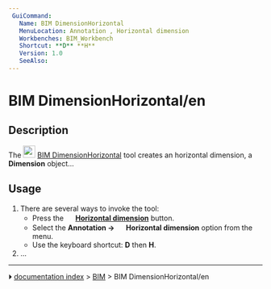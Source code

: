 ```yaml
---
 GuiCommand:
   Name: BIM DimensionHorizontal
   MenuLocation: Annotation , Horizontal dimension
   Workbenches: BIM_Workbench
   Shortcut: **D** **H**
   Version: 1.0
   SeeAlso: 
---
```


# BIM DimensionHorizontal/en

## Description

The <img alt="" src=images/BIM_DimensionHorizontal.svg  style="width:24px;"> [BIM DimensionHorizontal](BIM_DimensionHorizontal.md) tool creates an horizontal dimension, a **Dimension** object\...

## Usage

1.  There are several ways to invoke the tool:
    -   Press the **<img src="images/BIM_DimensionHorizontal.svg" width=16px> [Horizontal dimension](BIM_DimensionHorizontal.md)** button.
    -   Select the **Annotation → <img src="images/BIM_DimensionHorizontal.svg" width=16px> Horizontal dimension** option from the menu.
    -   Use the keyboard shortcut: **D** then **H**.
2.  \...



---
⏵ [documentation index](../README.md) > [BIM](BIM_Workbench.md) > BIM DimensionHorizontal/en
